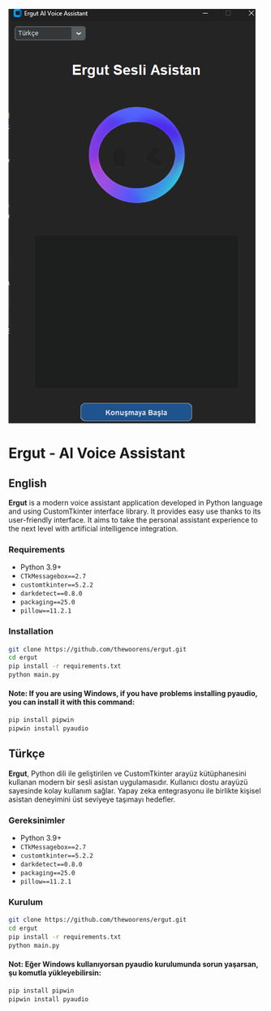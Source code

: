 ![image](preview.png)

# Ergut - AI Voice Assistant

## English

**Ergut** is a modern voice assistant application developed in Python language and using CustomTkinter interface
library. It provides easy use thanks to its user-friendly interface. It aims to take the personal assistant experience
to the next level with artificial intelligence integration.

### Requirements

- Python 3.9+
- `CTkMessagebox==2.7`
- `customtkinter==5.2.2`
- `darkdetect==0.8.0`
- `packaging==25.0`
- `pillow==11.2.1`

### Installation

```bash
git clone https://github.com/thewoorens/ergut.git
cd ergut
pip install -r requirements.txt
python main.py
```

#### Note: If you are using Windows, if you have problems installing pyaudio, you can install it with this command:

```bash
pip install pipwin
pipwin install pyaudio
```

## Türkçe

**Ergut**, Python dili ile geliştirilen ve CustomTkinter arayüz kütüphanesini kullanan modern bir sesli asistan
uygulamasıdır. Kullanıcı dostu arayüzü sayesinde kolay kullanım sağlar. Yapay zeka entegrasyonu ile birlikte kişisel
asistan deneyimini üst seviyeye taşımayı hedefler.

### Gereksinimler

- Python 3.9+
- `CTkMessagebox==2.7`
- `customtkinter==5.2.2`
- `darkdetect==0.8.0`
- `packaging==25.0`
- `pillow==11.2.1`

### Kurulum

```bash
git clone https://github.com/thewoorens/ergut.git
cd ergut
pip install -r requirements.txt
python main.py
```

#### Not: Eğer Windows kullanıyorsan pyaudio kurulumunda sorun yaşarsan, şu komutla yükleyebilirsin:

```bash
pip install pipwin
pipwin install pyaudio
```